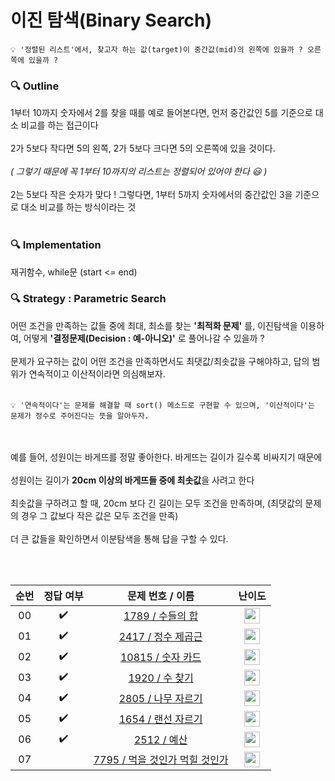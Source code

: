 
이진 탐색(Binary Search)
===

``` 
💡 '정렬된 리스트'에서, 찾고자 하는 값(target)이 중간값(mid)의 왼쪽에 있을까 ? 오른쪽에 있을까 ?
```


### 🔍 Outline
1부터 10까지 숫자에서 2를 찾을 때를 예로 들어본다면,  먼저 중간값인 5를 기준으로 대소 비교를 하는 접근이다<br><br>
2가 5보다 작다면 5의 왼쪽, 2가 5보다 크다면 5의 오른쪽에 있을 것이다. <br><br>
_( 그렇기 때문에 꼭 1부터 10까지의 리스트는 정렬되어 있어야 한다 😃 )_<br><br>
2는 5보다 작은 숫자가 맞다 ! 그렇다면, 1부터 5까지 숫자에서의 중간값인 3을 기준으로 대소 비교를 하는 방식이라는 것 <br><br>





### 🔍 Implementation
재귀함수, while문 (start <= end)


### 🔍 Strategy : Parametric Search


어떤 조건을 만족하는 값들 중에 최대, 최소를 찾는 **'최적화 문제'** 를, 이진탐색을 이용하여,
어떻게 **'결정문제(Decision : 예-아니오)'** 로 풀어나갈 수 있을까 ? <br><br>
문제가 요구하는 값이 어떤 조건을 만족하면서도 최댓값/최솟값을 구해야하고, 답의 범위가 연속적이고 이산적이라면 의심해보자. <br><br>

```
💡 '연속적이다'는 문제를 해결할 때 sort() 메소드로 구현할 수 있으며, '이산적이다'는 문제가 정수로 주어진다는 뜻을 알아두자. 
```
<br><br>
예를 들어, 성원이는 바게뜨를 정말 좋아한다. 바게뜨는 길이가 길수록 비싸지기 때문에 <br><br>
성원이는 길이가 **20cm 이상의 바게뜨들 중에 최솟값**을 사려고 한다 
<br><br>
최솟값을 구하려고 할 때, 20cm 보다 긴 길이는 모두 조건을 만족하며, (최댓값의 문제의 경우 그 값보다 작은 값은 모두 조건을 만족)<br><br>
더 큰 값들을 확인하면서 이분탐색을 통해 답을 구할 수 있다.




<br><br>


|          순번          |        정답 여부         |        문제 번호 / 이름         |         난이도          |
| :-----: | :-----: | :-----: | :-----: |
| 00 |  :heavy_check_mark:  | <a href="https://www.acmicpc.net/problem/1789" target="_blank">1789 / 수들의 합</a> | <img height="25px" width="25px" src="https://static.solved.ac/tier_small/6.svg"/> |
| 01 |  :heavy_check_mark:  | <a href="https://www.acmicpc.net/problem/2417" target="_blank">2417 / 정수 제곱근</a> | <img height="25px" width="25px" src="https://static.solved.ac/tier_small/7.svg"/> |
| 02 |  :heavy_check_mark:  | <a href="https://www.acmicpc.net/problem/10815" target="_blank">10815 / 숫자 카드</a> | <img height="25px" width="25px" src="https://static.solved.ac/tier_small/7.svg"/> |
| 03 |  :heavy_check_mark:  | <a href="https://www.acmicpc.net/problem/1920" target="_blank">1920 / 수 찾기</a> | <img height="25px" width="25px" src="https://static.solved.ac/tier_small/7.svg"/> | 
| 04 |  :heavy_check_mark:  | <a href="https://www.acmicpc.net/problem/2805" target="_blank">2805 / 나무 자르기</a> | <img height="25px" width="25px" src="https://static.solved.ac/tier_small/8.svg"/> |
| 05 |  :heavy_check_mark:  | <a href="https://www.acmicpc.net/problem/1654" target="_blank">1654 / 랜선 자르기</a> | <img height="25px" width="25px" src="https://static.solved.ac/tier_small/8.svg"/> | 
| 06 |  :heavy_check_mark:  | <a href="https://www.acmicpc.net/problem/2512" target="_blank">2512 / 예산</a> | <img height="25px" width="25px" src="https://static.solved.ac/tier_small/8.svg"/> |
| 07 |    | <a href="https://www.acmicpc.net/problem/7795" target="_blank">7795 / 먹을 것인가 먹힐 것인가</a> | <img height="25px" width="25px" src="https://static.solved.ac/tier_small/8.svg"/> |




<!--



Category 1: Basic / Simple model
Category 2: Model from learning dataset
Category 3: Convolutional Neural Network with real-world image dataset
Category 4: NLP Text Classification with real-world text dataset
Category 5: Sequence Model with real-world numeric dataset

coursera : https://www.coursera.org/professional-certificates/tensorflow-in-practice?action=enroll

https://www.coursera.org/specializations/deep-learning?

1. Tensorflow Basics
Core Skills

Building, compiling, training, evaluating models for binary and muilti- classification
Identifying and mitigating overfitting
Plotting loss and accuracy
Matching input and output shapes
Using early stopping callbacks
Using datasets from tensorflow datasets


https://iyousys.tistory.com/44 텐서플로우 자격증
https://blog.naver.com/hobbang143/221477487359 머신러닝
https://rekt77.tistory.com/102 텐서란 무엇인가
https://iyousys.tistory.com/29 텐서플로우 첫 모델(화씨, 섭씨)
1. 텐서란 무엇인가
수학적인 개념, 데이터의 배열 배열의 차원이 높아질수록, Rank가 높아짐,
바보(1,0,0,0)
정성원을 (0,1,0,0)
안균승을 (0,0,1,0)
이재열을 (0,0,0,1)

정성원 바보 안균승 바보 이재열 바보
[[[0,1,0,0],[1,0,0,0]],[[0,0,1,0],[1,0,0,0]],[[0,0,0,1],[1,0,0,0]]]

문장은 3개
각 문장은 2개의 단어로 구성
단어는 4개

(3,2,4) 3차원 텐서


https://katie0809.github.io/2020/06/16/tf-study2/


① 생략(선형 문제라 다 똑같음, 수치만 다름)
② mnist https://tensorflowkorea.gitbooks.io/tensorflow-kr/content/g3doc/tutorials/mnist/beginners/
③ CNN
④ sarcasm https://katie0809.github.io/2020/06/22/tf-study4/
⑤ Time Series(강의 문제X)




x.ndim

추가적으로
 
1) 나는 텐서플로우에 익숙하다 → 코세라 강의 추천
2) 나는 텐서플로우를 잘 모르거나 기출 문제로 공부하고 싶다 → 인프런/런어데이 강의 추천

접근 : 인공지능을 이해하고, 텐서플로우로 구현, 과적합을 해결함으로서 좋은 모델을 만들기
    
    -->

